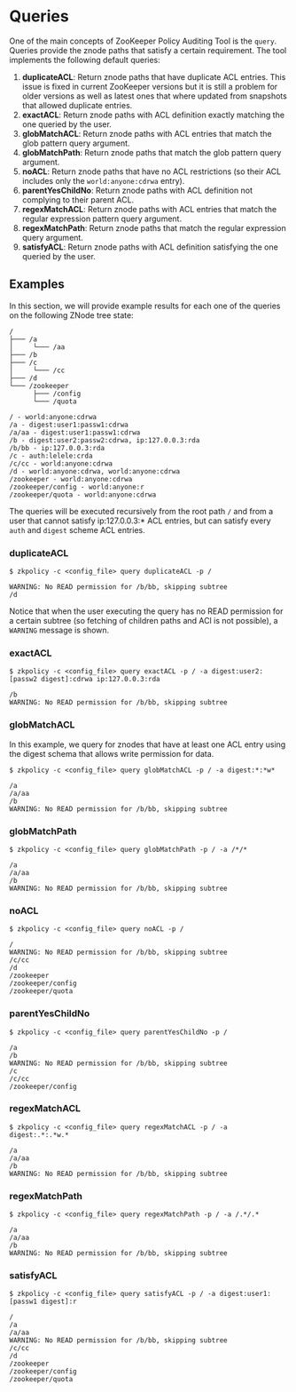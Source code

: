 # Queries

One of the main concepts of ZooKeeper Policy Auditing Tool is the `query`. Queries provide the znode paths that satisfy a certain requirement. The tool implements the following default queries:

1. **duplicateACL**: Return znode paths that have duplicate ACL entries. This issue is fixed in current ZooKeeper versions but it is still a problem for older versions as well as latest ones that where updated from snapshots that allowed duplicate entries.
2. **exactACL**: Return znode paths with ACL definition exactly matching the one queried by the user.
3. **globMatchACL**: Return znode paths with ACL entries that match the glob pattern query argument.
4. **globMatchPath**: Return znode paths that match the glob pattern query argument.
5. **noACL**: Return znode paths that have no ACL restrictions (so their ACL includes only the `world:anyone:cdrwa` entry).
6. **parentYesChildNo**: Return znode paths with ACL definition not complying to their parent ACL.
7. **regexMatchACL**: Return znode paths with ACL entries that match the regular expression pattern query argument.
8. **regexMatchPath**: Return znode paths that match the regular expression query argument.
9. **satisfyACL**: Return znode paths with ACL definition satisfying the one queried by the user.

## Examples
In this section, we will provide example results for each one of the queries on the following ZNode tree state:

```
/
├─── /a
│     └─── /aa
├─── /b
├─── /c
│     └─── /cc
├─── /d
└─── /zookeeper
      ├─── /config
      └─── /quota
```

```
/ - world:anyone:cdrwa
/a - digest:user1:passw1:cdrwa
/a/aa - digest:user1:passw1:cdrwa
/b - digest:user2:passw2:cdrwa, ip:127.0.0.3:rda
/b/bb - ip:127.0.0.3:rda
/c - auth:lelele:crda
/c/cc - world:anyone:cdrwa
/d - world:anyone:cdrwa, world:anyone:cdrwa
/zookeeper - world:anyone:cdrwa
/zookeeper/config - world:anyone:r
/zookeeper/quota - world:anyone:cdrwa
```
The queries will be executed recursively from the root path `/` and from a user that cannot satisfy ip:127.0.0.3:* ACL entries, but can satisfy every `auth` and `digest` scheme ACL entries.

### duplicateACL
```
$ zkpolicy -c <config_file> query duplicateACL -p /

WARNING: No READ permission for /b/bb, skipping subtree
/d
```

Notice that when the user executing the query has no READ permission for a certain subtree (so fetching of children paths and ACl is not possible), a `WARNING` message is shown.

### exactACL
```
$ zkpolicy -c <config_file> query exactACL -p / -a digest:user2:[passw2 digest]:cdrwa ip:127.0.0.3:rda

/b
WARNING: No READ permission for /b/bb, skipping subtree
```

### globMatchACL
In this example, we query for znodes that have at least one ACL entry using the digest schema that allows write permission for data.
```
$ zkpolicy -c <config_file> query globMatchACL -p / -a digest:*:*w*

/a
/a/aa
/b
WARNING: No READ permission for /b/bb, skipping subtree
```

### globMatchPath
```
$ zkpolicy -c <config_file> query globMatchPath -p / -a /*/*

/a
/a/aa
/b
WARNING: No READ permission for /b/bb, skipping subtree
```

### noACL
```
$ zkpolicy -c <config_file> query noACL -p /

/
WARNING: No READ permission for /b/bb, skipping subtree
/c/cc
/d
/zookeeper
/zookeeper/config
/zookeeper/quota
```

### parentYesChildNo
```
$ zkpolicy -c <config_file> query parentYesChildNo -p /

/a
/b
WARNING: No READ permission for /b/bb, skipping subtree
/c
/c/cc
/zookeeper/config
```

### regexMatchACL
```
$ zkpolicy -c <config_file> query regexMatchACL -p / -a digest:.*:.*w.*

/a
/a/aa
/b
WARNING: No READ permission for /b/bb, skipping subtree
```

### regexMatchPath
```
$ zkpolicy -c <config_file> query regexMatchPath -p / -a /.*/.*

/a
/a/aa
/b
WARNING: No READ permission for /b/bb, skipping subtree
```

### satisfyACL
```
$ zkpolicy -c <config_file> query satisfyACL -p / -a digest:user1:[passw1 digest]:r

/
/a
/a/aa
WARNING: No READ permission for /b/bb, skipping subtree
/c/cc
/d
/zookeeper
/zookeeper/config
/zookeeper/quota
```



